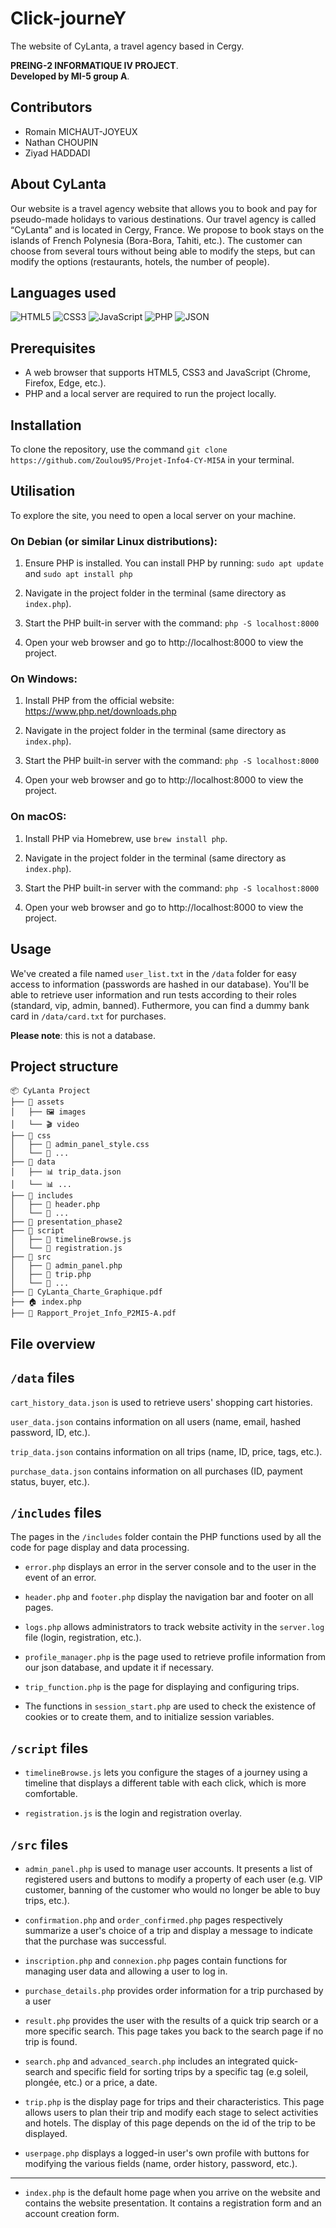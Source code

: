 # Click-journeY

The website of CyLanta, a travel agency based in Cergy.

**PREING-2 INFORMATIQUE IV PROJECT**.  
**Developed by MI-5 group A**.

## Contributors

- Romain MICHAUT-JOYEUX
- Nathan CHOUPIN
- Ziyad HADDADI

## About CyLanta

Our website is a travel agency website that allows you to book and pay for pseudo-made holidays to various destinations. Our travel agency is called “CyLanta” and is located in Cergy, France. We propose to book stays on the islands of French Polynesia (Bora-Bora, Tahiti, etc.). The customer can choose from several tours without being able to modify the steps, but can modify the options (restaurants, hotels, the number of people).

## Languages used

![HTML5](https://img.shields.io/badge/HTML5-E34F26?style=for-the-badge&logo=html5&logoColor=white)  ![CSS3](https://img.shields.io/badge/CSS3-1572B6?style=for-the-badge&logo=css3&logoColor=white)   ![JavaScript](https://img.shields.io/badge/JavaScript-F7DF1E?style=for-the-badge&logo=javascript&logoColor=black)   ![PHP](https://img.shields.io/badge/PHP-777BB4?style=for-the-badge&logo=php&logoColor=white)   ![JSON](https://img.shields.io/badge/JSON-000000?style=for-the-badge&logo=json&logoColor=white)  

## Prerequisites

- A web browser that supports HTML5, CSS3 and JavaScript (Chrome, Firefox, Edge, etc.).
- PHP and a local server are required to run the project locally.

## Installation

To clone the repository, use the command `git clone https://github.com/Zoulou95/Projet-Info4-CY-MI5A` in your terminal.

## Utilisation

To explore the site, you need to open a local server on your machine.

### On Debian (or similar Linux distributions):
1. Ensure PHP is installed. You can install PHP by running: `sudo apt update` and `sudo apt install php`

2. Navigate in the project folder in the terminal (same directory as `index.php`).

3. Start the PHP built-in server with the command: `php -S localhost:8000`

4. Open your web browser and go to http://localhost:8000 to view the project.

### On Windows:
1. Install PHP from the official website: https://www.php.net/downloads.php

2. Navigate in the project folder in the terminal (same directory as `index.php`).

3. Start the PHP built-in server with the command: `php -S localhost:8000`

4. Open your web browser and go to http://localhost:8000 to view the project.

### On macOS:
1. Install PHP via Homebrew, use `brew install php`.

2. Navigate in the project folder in the terminal (same directory as `index.php`).

3. Start the PHP built-in server with the command: `php -S localhost:8000`

4. Open your web browser and go to http://localhost:8000 to view the project.

## Usage

We've created a file named `user_list.txt` in the `/data` folder for easy access to information (passwords are hashed in our database). You'll be able to retrieve user information and run tests according to their roles (standard, vip, admin, banned).
Futhermore, you can find a dummy bank card in `/data/card.txt` for purchases.

**Please note**: this is not a database.

## Project structure

```
📦 CyLanta Project
├── 📂 assets
│   ├── 🖼️ images
│   └── 🎬 video
├── 📂 css
│   ├── 🎨 admin_panel_style.css
│   └── 🎨 ...
├── 📂 data
│   ├── 📊 trip_data.json
│   └── 📊 ...
├── 📂 includes
│   ├── 📄 header.php
│   └── 📄 ...
├── 📂 presentation_phase2
├── 📂 script
│   ├── 📄 timelineBrowse.js
│   └── 📄 registration.js
├── 📂 src
│   ├── 📄 admin_panel.php
│   ├── 📄 trip.php
│   └── 📄 ...
├── 📄 CyLanta_Charte_Graphique.pdf
├── 🏠 index.php
├── 📄 Rapport_Projet_Info_P2MI5-A.pdf
```

## File overview

## `/data` files

`cart_history_data.json` is used to retrieve users' shopping cart histories.

`user_data.json` contains information on all users (name, email, hashed password, ID, etc.).

`trip_data.json` contains information on all trips (name, ID, price, tags, etc.).

`purchase_data.json` contains information on all purchases (ID, payment status, buyer, etc.).


## `/includes` files

The pages in the `/includes` folder contain the PHP functions used by all the code for page display and data processing.

- `error.php` displays an error in the server console and to the user in the event of an error.

- `header.php` and `footer.php` display the navigation bar and footer on all pages.

- `logs.php` allows administrators to track website activity in the `server.log` file (login, registration, etc.).

- `profile_manager.php` is the page used to retrieve profile information from our json database, and update it if necessary.

- `trip_function.php` is the page for displaying and configuring trips.

- The functions in `session_start.php` are used to check the existence of cookies or to create them, and to initialize session variables.

## `/script` files

- `timelineBrowse.js` lets you configure the stages of a journey using a timeline that displays a different table with each click, which is more comfortable.

- `registration.js` is the login and registration overlay.

## `/src` files
 
- `admin_panel.php` is used to manage user accounts. It presents a list of registered users and buttons to modify a property of each user (e.g. VIP customer, banning of the customer who would no longer be able to buy trips, etc.).

- `confirmation.php` and `order_confirmed.php` pages respectively summarize a user's choice of a trip and display a message to indicate that the purchase was successful.

- `inscription.php` and `connexion.php` pages contain functions for managing user data and allowing a user to log in.

- `purchase_details.php` provides order information for a trip purchased by a user

- `result.php` provides the user with the results of a quick trip search or a more specific search. This page takes you back to the search page if no trip is found.

- `search.php` and `advanced_search.php` includes an integrated quick-search and specific field for sorting trips by a specific tag (e.g soleil, plongée, etc.) or a price, a date.

- `trip.php` is the display page for trips and their characteristics. This page allows users to plan their trip and modify each stage to select activities and hotels. The display of this page depends on the id of the trip to be displayed.

- `userpage.php` displays a logged-in user's own profile with buttons for modifying the various fields (name, order history, password, etc.).

---

- `index.php` is the default home page when you arrive on the website and contains the website presentation. It contains a registration form and an account creation form.
